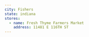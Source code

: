 ```yaml
---
city: Fishers
state: indiana
stores:
  - name: Fresh Thyme Farmers Market
    address: 11481 E 116TH ST
---
```


